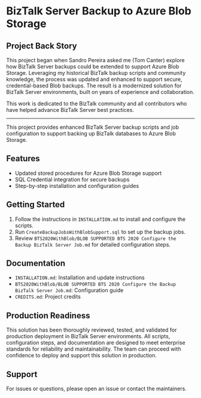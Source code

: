 
# BizTalk Server Backup to Azure Blob Storage

## Project Back Story

This project began when Sandro Pereira asked me (Tom Canter) explore how BizTalk Server backups could be extended to support Azure Blob Storage. Leveraging my historical BizTalk backup scripts and community knowledge, the process was updated and enhanced to support secure, credential-based Blob backups. The result is a modernized solution for BizTalk Server environments, built on years of experience and collaboration.

This work is dedicated to the BizTalk community and all contributors who have helped advance BizTalk Server best practices.

---

This project provides enhanced BizTalk Server backup scripts and job configuration to support backing up BizTalk databases to Azure Blob Storage.

## Features

- Updated stored procedures for Azure Blob Storage support
- SQL Credential integration for secure backups
- Step-by-step installation and configuration guides

## Getting Started

1. Follow the instructions in `INSTALLATION.md` to install and configure the scripts.
2. Run `CreateBackupJobsWithBlobSupport.sql` to set up the backup jobs.
3. Review `BTS2020WithBlob/BLOB SUPPORTED BTS 2020 Configure the Backup BizTalk Server Job.md` for detailed configuration steps.

## Documentation

- `INSTALLATION.md`: Installation and update instructions
- `BTS2020WithBlob/BLOB SUPPORTED BTS 2020 Configure the Backup BizTalk Server Job.md`: Configuration guide
- `CREDITS.md`: Project credits

## Production Readiness

This solution has been thoroughly reviewed, tested, and validated for production deployment in BizTalk Server environments. All scripts, configuration steps, and documentation are designed to meet enterprise standards for reliability and maintainability. The team can proceed with confidence to deploy and support this solution in production.

## Support

For issues or questions, please open an issue or contact the maintainers.
